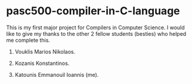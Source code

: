 # pasc500-compiler-in-C-language

This is my first major project for Compilers in Computer Science. I would like to give my thanks to the other 2 fellow students (besties) who helped me complete this.

1) Vouklis Marios Nikolaos.

2) Kozanis Konstantinos.

3) Katounis Emmanouil Ioannis (me).

